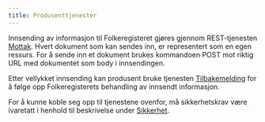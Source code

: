 ```yaml
---
title: Produsenttjenester
---
```


Innsending av informasjon til Folkeregisteret gjøres gjennom REST-tjenesten [Mottak](../mottak). Hvert dokument som kan sendes inn, er representert som en egen ressurs. For å sende inn et dokument brukes kommandoen POST mot riktig URL med dokumentet som body i innsendingen.

Etter vellykket innsending kan produsent bruke tjenesten [Tilbakemelding](../tilbakemelding) for å følge opp Folkeregisterets behandling av innsendt informasjon.

For å kunne koble seg opp til tjenestene ovenfor, må sikkerhetskrav være ivaretatt i henhold til beskrivelse under [Sikkerhet](../sikkerhet).


 
